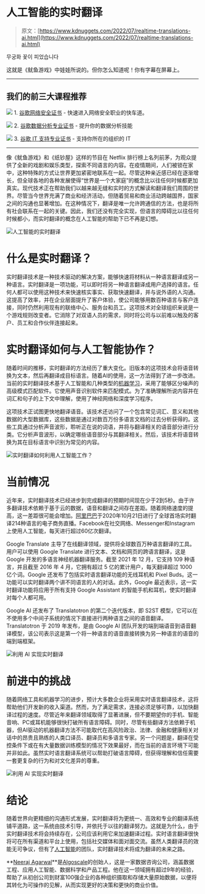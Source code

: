 # 人工智能的实时翻译

> 原文：[https://www.kdnuggets.com/2022/07/realtime-translations-ai.html](https://www.kdnuggets.com/2022/07/realtime-translations-ai.html)

무궁화 꽃이 피었습니다

这就是《鱿鱼游戏》中娃娃所说的。但你怎么知道呢！你有字幕在屏幕上。

* * *

## 我们的前三大课程推荐

![](../Images/0244c01ba9267c002ef39d4907e0b8fb.png) 1\. [谷歌网络安全证书](https://www.kdnuggets.com/google-cybersecurity) - 快速进入网络安全职业的快车道。

![](../Images/e225c49c3c91745821c8c0368bf04711.png) 2\. [谷歌数据分析专业证书](https://www.kdnuggets.com/google-data-analytics) - 提升你的数据分析技能

![](../Images/0244c01ba9267c002ef39d4907e0b8fb.png) 3\. [谷歌 IT 支持专业证书](https://www.kdnuggets.com/google-itsupport) - 支持你所在的组织的 IT

* * *

像《鱿鱼游戏》和《纸钞屋》这样的节目在 Netflix 排行榜上名列前茅，为观众提供了全新的戏剧和娱乐类型，探索不同语言的内容。在疫情期间，人们被锁在家中，这种特殊的方式让世界更加紧密地联系在一起。尽管这种亲近感已经在逐渐增长，但全球各地的各种发展使得“世界是一个大家庭”的概念比以往任何时候都更加真实。现代技术正在帮助我们以越来越无缝和实时的方式解读和翻译我们周围的世界。尽管当今世界充满了商业和经济活动，但随着贸易和商业活动跨越国界，国家之间的沟通也显著增加。在这种情况下，翻译是唯一允许跨通信的方法，也是将所有社会联系在一起的关键。因此，我们还没有完全实现，但语言的障碍比以往任何时候都小，而实时翻译的概念在人工智能的帮助下已不再是幻想。

![人工智能的实时翻译](../Images/10303a6548192381a8653bc15bc4488b.png)

# 什么是实时翻译？

实时翻译技术是一种技术驱动的解决方案，能够快速将材料从一种语言翻译成另一种语言。实时翻译是一项功能，可以即时将另一种语言翻译成用户选择的语言。任何人都可以使用这种技术来快速核实事实、获取快速翻译，并与说外语的人沟通。这提高了效率，并在企业层面提升了客户体验，使公司能够用数百种语言与客户连接，同时仍然利用现有的联络中心、服务台和员工。这项技术对全球组织来说是一个游戏规则改变者。它消除了对双语人员的需求，同时将公司与以前难以触及的客户、员工和合作伙伴连接起来。

# 实时翻译如何与人工智能协作？

随着时间的推移，实时翻译的方法经历了重大变化。旧版本的这项技术会将语音转换为文本，然后再翻译成目标语言。随着AI的使用，这一方法得到了进一步改进。当前的实时翻译技术基于人工智能和几种类型的[机器学习](https://algoscale.com/artificial-intelligence-solution-providers/)，采用了能够区分噪声的高级模式匹配软件。它使用声音识别软件来匹配模式。为了准确理解所说内容并在词汇和句子的上下文中理解，使用了神经网络和深度学习程序。

这项技术正试图更快地翻译语音。该技术还访问了一个包含常见词汇、意义和其他数据的大型数据库，这些数据是通过对数百万份多语言文档的过去分析获得的。这些工具通过分析声音波形，聆听正在说的词语，并将与翻译相关的语音部分进行分类。它分析声音波形，以确定哪些语音部分与其翻译相关。然后，该技术将语音转换为其在目标语言中识别为常见的内容。

![实时翻译如何利用人工智能工作？](../Images/4da0c1b52f671bb6a921174afed12be5.png)

# 当前情况

近年来，实时翻译技术已经进步到完成翻译的预期时间现在少于2到5秒。由于许多翻译技术依赖于基于云的数据，语音和翻译之间存在差距。随着网络速度的提高，这一差距很可能会增加。[阿里巴巴](https://www.alibabacloud.com/blog/alibaba-ai-broadcasted-live-with-real-time-translation-in-214-languages_596952)于2020年10月21日进行了全球首场实时翻译214种语言的电子商务直播。Facebook在社交网络、Messenger和Instagram上使用人工智能，每天进行超过60亿次翻译。

Google Translate 主导了在线翻译领域，提供将全球数百万种语言翻译的工具。用户可以使用 Google Translate 进行文本、文档和网页的跨语言翻译，这是 Google 开发的多语言神经机器翻译服务。截至 2021 年 12 月，它支持 109 种语言，并且截至 2016 年 4 月，它拥有超过 5 亿的累计用户，每天翻译超过 1000 亿个词。Google 还发布了包括实时语言翻译功能的无线耳机和 Pixel Buds。这一功能可以实时翻译两个讲不同语言的人的对话。此外，Google 最近表示，这一实时翻译功能将应用于所有支持 Google Assistant 的智能手机和耳机，使实时翻译对每个人都可用。

Google AI 还发布了 Translatotron 的第二个迭代版本，即 S2ST 模型，它可以在不使用多个中间子系统的情况下直接进行两种语言之间的语音翻译。Translatotron 于 2019 年发布，是由 Google AI 团队开发的端到端语音到语音翻译模型，该公司表示这是第一个将一种语言的语音直接转换为另一种语言的语音的端到端框架。

![利用 AI 实现实时翻译](../Images/51e587741bdbb6370601817c1f42c20a.png)

# 前进中的挑战

随着网络工具和机器学习的进步，预计大多数企业将采用实时语言翻译技术，这将帮助他们开发新的收入渠道。然而，为了满足需求，连接必须足够可靠，以加快翻译过程的速度。尽管近年来翻译领域取得了显著进展，但不要期望你的手机、智能音响、PC或耳机能够很快打破所有语言障碍。同时，尽管有些翻译方法依赖于机器，但AI驱动的机器翻译方法不可能取代在高风险政治、法律、金融和健康相关对话中的昂贵且熟练的人类口译员、翻译员和多语言专家。另一个问题是，翻译在受控条件下或在有大量数据训练模型的情况下效果最好，而在当前的语言环境下可能并非如此。虽然实时语言翻译系统可以帮助打破语言障碍，但获得理解和信任需要一套更复杂的行为和对文化差异的尊重。

![利用 AI 实现实时翻译](../Images/1fc99106df8a11a24e3dc31cf763706c.png)

# 结论

随着世界向更精细的沟通形式发展，实时翻译将为更统一、高效和专业的翻译系统铺平道路，这一系统由技术引导，并依托于以往的翻译努力。这就是为什么，由于实时翻译技术将会持续存在，公司应该利用它来加速翻译过程。实时语言翻译很快将可在所有渠道和平台上使用，包括社交媒体和面对面交流。虽然人类翻译员的效能无可争议，但有了[人工智能](https://algoscale.com/artificial-intelligence-solution-providers/)的团队，实时翻译技术将成为翻译的未来之路。

**[Neeraj Agarwal](https://www.linkedin.com/in/neeagl/)**是[Algoscale](https://www.linkedin.com/company/algoscale)的创始人，这是一家数据咨询公司，涵盖数据工程、应用人工智能、数据科学和产品工程。他在这一领域拥有超过9年的经验，帮助了从初创公司到财富100强企业的各种组织摄取和存储大量原始数据，以便将其转化为可操作的见解，从而实现更好的决策和更快的商业价值。
